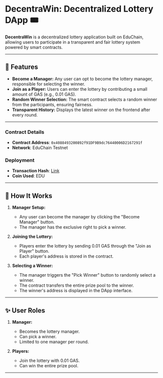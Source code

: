 # DecentraWin: Decentralized Lottery DApp 🎟️

**DecentraWin** is a decentralized lottery application built on EduChain, allowing users to participate in a transparent and fair lottery system powered by smart contracts. 

---

## 🎯 Features

- **Become a Manager:** Any user can opt to become the lottery manager, responsible for selecting the winner.
- **Join as a Player:** Users can enter the lottery by contributing a small amount of GAS (e.g., 0.01 GAS).
- **Random Winner Selection:** The smart contract selects a random winner from the participants, ensuring fairness.
- **Transparent History:** Displays the latest winner on the frontend after every round.

---

### Contract Details

- **Contract Address**: `0x4088493200892f91DF9B9dc76440006D2167291f`
- **Network**: EduChain Testnet

### Deployment

- **Transaction Hash**: [Link](https://edu-chain-testnet.blockscout.com/address/0x4088493200892f91DF9B9dc76440006D2167291f)
- **Coin Used**: EDU


---

## 🌟 How It Works

1. **Manager Setup:**
   - Any user can become the manager by clicking the "Become Manager" button.
   - The manager has the exclusive right to pick a winner.

2. **Joining the Lottery:**
   - Players enter the lottery by sending 0.01 GAS through the "Join as Player" button.
   - Each player's address is stored in the contract.

3. **Selecting a Winner:**
   - The manager triggers the "Pick Winner" button to randomly select a winner.
   - The contract transfers the entire prize pool to the winner.
   - The winner's address is displayed in the DApp interface.

---

## ✨ User Roles

1. **Manager:** 
   - Becomes the lottery manager.
   - Can pick a winner.
   - Limited to one manager per round.

2. **Players:**
   - Join the lottery with 0.01 GAS.
   - Can win the entire prize pool.

---
